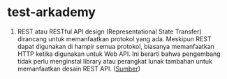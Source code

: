 # test-arkademy

1. REST atau RESTful API design (Representational State Transfer) dirancang untuk memanfaatkan protokol yang ada.
Meskipun REST dapat digunakan di hampir semua protokol, biasanya memanfaatkan HTTP ketika digunakan untuk Web API.
Ini berarti bahwa pengembang tidak perlu menginstal library atau perangkat lunak tambahan untuk memanfaatkan desain REST API.
([Sumber](https://www.mulesoft.com/resources/api/what-is-rest-api-design))

